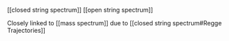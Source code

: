 [[closed string spectrum]]
[[open string spectrum]]

Closely linked to [[mass spectrum]] due to [[closed string spectrum#Regge Trajectories]]